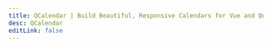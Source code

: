 ```yaml
---
title: QCalendar | Build Beautiful, Responsive Calendars for Vue and Quasar
desc: QCalendar
editLink: false
---
```


<script import>
import LandingPage from '../components/LandingPage/LandingPage.vue'
</script>

<LandingPage />
